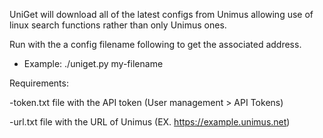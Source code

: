 UniGet will download all of the latest configs from Unimus allowing use of linux search functions rather than only Unimus ones.

Run with the a config filename following to get the associated address.
* Example: ./uniget.py my-filename

Requirements:

-token.txt file with the API token (User management > API Tokens)

-url.txt file with the URL of Unimus (EX. https://example.unimus.net)
